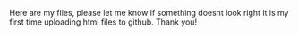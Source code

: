 Here are my files, please let me know if something doesnt look right it is my first time uploading html files to github. Thank you!
